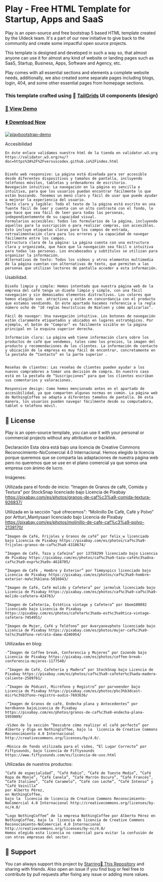 # Play - Free HTML Template for Startup, Apps and SaaS

Play is an open-source and free bootstrap 5 based HTML template created by the UIdeck team. It's a part of our new initiative to give back to the community and create some impactful open source projects.

This template is designed and developed in such a way so, that almost anyone can use it for almost any kind of website or landing pages such as SaaS, Startup, Business, Apps, Software and Agency, etc.

Play comes with all essential sections and elements a complete website needs, additionally, we also created some separate pages including blogs, login, 404, and some other essential pages from homepage sections.

### This template crafted using 🥞 [TailGrids](https://tailgrids.com/) UI components (design)


### [🚀 View Demo](https://preview.uideck.com/items/play-bootstrap/)

### [⬇️ Download Now](https://links.uideck.com/play-bootstrap-download)

[![playbootstrap-demo](https://uideck.com/wp-content/uploads/2021/09/play-bootstrap.jpg)](https://preview.uideck.com/items/play-bootstrap/)

Accesibilidad

    En éste enlace validamos nuestro html de la tienda en validator.w3.org
    https://validator.w3.org/nu/?doc=https%3A%2F%2Fversuscodex.github.io%2Findex.html


    Diseño web responsive: La página está diseñada para ser accesible desde diferentes dispositivos y tamaños de pantalla, incluyendo teléfonos móviles, tabletas y ordenadores de escritorio.
    Navegación intuitiva: La navegación en la página es sencilla e intuitiva, para que los usuarios puedan encontrar fácilmente lo que están buscando. Tenemos un menú claro y fácil de usar que puede ayudar a mejorar la experiencia del usuario.
    Texto claro y legible: Todo el texto de la página está escrito en una fuente fácil de leer y cuenta con un alto contraste con el fondo, lo que hace que sea fácil de leer para todas las personas, independientemente de su capacidad visual.
    Formularios accesibles: Todos los formularios de la página, incluyendo aquellos para la suscripción o para realizar compras, son accesibles. Esto incluye etiquetas claras para los campos de entrada, retroalimentación clara para los errores y la capacidad de navegar fácilmente entre los campos.
    Estructura clara de la página: La página cuenta con una estructura clara y organizada, que hace que la navegación sea fácil e intuitiva para todas las personas. Los encabezados y subtítulos se utilizan para organizar la información.
    Alternativas de texto: Todos los videos y otros elementos multimedia de la página cuentan con alternativas de texto, que permiten a las personas que utilizan lectores de pantalla acceder a esta información.


Usabilidad.

    Diseño limpio y simple: Hemos intentado que nuestra página web de la empresa del café tenga un diseño limpio y simple, con una fácil navegación y sin demasiados elementos distractivos. Los colores que hemos elegido son  atractivos y están en concordancia con el producto que estamos vendiendo. En éste apartado hacemos referencia a la regla número ocho de "10 reglas heurísticas de Nielsen y cómo aplicarlas".

    Fácil de navegar: Una navegación intuitiva. Los botones de navegación están claramente etiquetados y ubicados en lugares estratégicos. Por ejemplo, el botón de "Comprar" es fácilmente visible en la página principal en la esquina superior derecha.

    Información clara: La página web tiene información clara sobre los productos de café que vendemos, tales como los precios, la imagen del producto y recomendaciones de los clientes. La información de contacto y ubicación de la empresa es muy fácil de encontrar, concretamente en la pestaña de “Contacto” en la parte superior .


    Reseñas de clientes: Las reseñas de clientes pueden ayudar a los nuevos compradores a tomar una decisión de compra. En nuestro caso está en la pestaña de “Suscripciones” para que los clientes escriban sus comentarios y valoraciones.

    Responsive design: Como hemos mencionado antes en el apartado de accesibilidad, ya que comparten algunas normas en común. La página web de NothingCoffee se adapta a diferentes tamaños de pantalla. De esta manera, los usuarios pueden navegar fácilmente desde su computadora, tablet o teléfono móvil.



## 📃 License
Play is an open-source template, you can use it with your personal or commercial projects without any attribution or backlink.

Declaración 
Esta obra está bajo una licencia de Creative Commons Reconocimiento-NoComercial 4.0 Internacional.
Hemos elegido la licencia porque queremos que se comparta las adaptaciones de nuestra página web pero no queremos que se use en el plano comercial ya que somos una empresa con ánimo de lucro.

Imágenes:

Utilizada para el fondo de inicio:
	“Imagen de Granos de café, Comida y Textura” por StockSnap licenciado bajo Licencia de Pixabay https://pixabay.com/es/photos/granos-de-caf%c3%a9-comida-textura-926837/

Utilizada en la sección "qué ofrecemos":
	“Molinillo De Café, Café y Polvo” por Artturi_Mantysaari licenciado bajo Licencia de Pixabay https://pixabay.com/es/photos/molinillo-de-cafe-caf%c3%a9-polvo-2138170/ 

	“Imagen de Café, Frijoles y Granos de café” por felix_w licenciado bajo Licencia de Pixabay https://pixabay.com/es/photos/caf%c3%a9-frijoles-granos-de-caf%c3%a9-4310674/ 

	“Imagen de Café, Taza y Cafeína” por 13758299 licenciado bajo Licencia de Pixabay https://pixabay.com/es/photos/caf%c3%a9-taza-cafe%c3%adna-caf%c3%a9-expr%c3%a9s-4618705/ 

    “Imagen de Café , Hombre y Exterior” por Timmyspics licenciado bajo Licencia de Pixabay https://pixabay.com/es/photos/caf%c3%a9-hombre-exterior-ma%c3%b1ana-5016043/ 

	“Imagen de Café, Café molido y Cafetera” por jarmoluk licenciado bajo Licencia de Pixabay https://pixabay.com/es/photos/caf%c3%a9-caf%c3%a9-molido-cafetera-424763/ 

	“Imagen de Cafetería, Estética vintage y Cafetera” por bbom100892 licenciado bajo Licencia de Pixabay https://pixabay.com/es/photos/cafeter%c3%ada-est%c3%a9tica-vintage-cafetera-7454951/ 

	“Imagen de Mujer, Café y Teléfono” por Averyanovphoto licenciado bajo Licencia de Pixabay https://pixabay.com/es/photos/mujer-caf%c3%a9-tel%c3%a9fono-retrato-dama-4246954/ 

Utilizadas en blog:

    -”Imagen de Coffee break, Conferencia y Mujeres” por Cozendo bajo Licencia de Pixabay https://pixabay.com/es/photos/coffee-break-conferencia-mujeres-1177540/ 

	-”Imagen de Café, Cafetería y Madera” por StockSnap bajo Licencia de Pixabay https://pixabay.com/es/photos/caf%c3%a9-cafeter%c3%ada-madera-caliente-2589761/ 

	-”Imagen de Pódcast, Micrófono y Registro” por parveender bajo Licencia de Pixabay https://pixabay.com/es/photos/p%c3%b3dcast-micr%c3%b3fono-registro-audio-7693636/ 
    
    -”Imagen de Granos de café, Endecha plana y Antecedentes” por kerdkanno bajoLicencia de Pixabay https://pixabay.com/es/photos/granos-de-caf%c3%a9-endecha-plana-5959809/ 

	-Video de la sección “Descubre cómo realizar el café perfecto” por Alberto y Olga en NothingCoffee, bajo la  licencia de Creative Commons Reconocimiento 4.0 Internacional http://creativecommons.org/licenses/by/4.0/.
	
    -Música de fondo utilizada para el video, “El Lugar Correcto” por Fiftysounds, bajo licencia de Fiftysounds https://www.fiftysounds.com/es/licencia-de-uso.html

Utilizadas de nuestros productos: 

    “Café de especialidad”, “Café Rubio”, “Café de Tueste Medio”, “Café Ropa de Monje”, “Café Canela”, “Café Marrón Oscuro”, “Café Francés”, “Café Italiano”, “Café Caramelo”, “Café con Leche”, “Café Intenso” y  “Café Vainilla”
    por Alberto Pérez, 
    en NothingCoffee, 
    bajo la  licencia de licencia de Creative Commons Reconocimiento-NoComercial 4.0 Internacional http://creativecommons.org/licenses/by-nc/4.0/

    “Logo NothingCoffee” de la empresa NothingCoffee por Alberto Pérez en NothingCoffee, bajo la  licencia de licencia de Creative Commons Reconocimiento-NoComercial 4.0 Internacional http://creativecommons.org/licenses/by-nc/4.0/ 
    Hemos elegido esta licencia no comercial para evitar la confusión de con otras empresas del sector.

## 💙 Support
You can always support this project by [Starring🌟 This Repository](https://github.com/VersusCodeX/NothingCoffee.git) 
and sharing with friends. Also open an issue if you find bug or feel free to contribute by pull requests after fixing any issue or adding more values.
